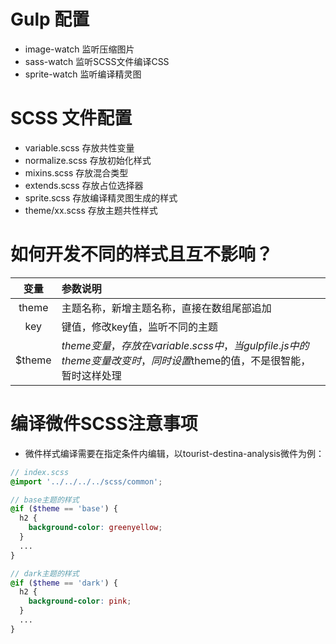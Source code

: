# Gulp 配置
* image-watch 监听压缩图片
* sass-watch 监听SCSS文件编译CSS
* sprite-watch 监听编译精灵图

# SCSS 文件配置
* variable.scss 存放共性变量
* normalize.scss 存放初始化样式
* mixins.scss 存放混合类型
* extends.scss 存放占位选择器
* sprite.scss 存放编译精灵图生成的样式
* theme/xx.scss 存放主题共性样式

# 如何开发不同的样式且互不影响？
| 变量 | 参数说明 |
|:-------:|:------------- |
| theme | 主题名称，新增主题名称，直接在数组尾部追加 |
| key | 键值，修改key值，监听不同的主题 |
| $theme | $theme变量，存放在variable.scss中，当gulpfile.js中的theme变量改变时，同时设置$theme的值，不是很智能，暂时这样处理 |

# 编译微件SCSS注意事项
* 微件样式编译需要在指定条件内编辑，以tourist-destina-analysis微件为例：
```scss
// index.scss
@import '../../../../scss/common';

// base主题的样式
@if ($theme == 'base') {
  h2 {
    background-color: greenyellow;
  }
  ...
}

// dark主题的样式
@if ($theme == 'dark') {
  h2 {
    background-color: pink;
  }
  ...
}
```
